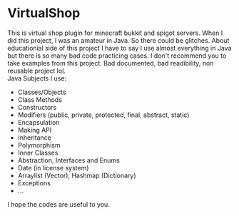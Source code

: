 # VirtualShop
This is virtual shop plugin for minecraft bukkit and spigot servers.  When I did this project, I was an amateur in Java. So there could be glitches. About educationial side of this project I have to say I use almost everything in Java but there is so many bad code practicing cases. I don't recommend you to take examples from this project. Bad documented, bad readibility, non reusable project lol.
<br>Java Subjects I use:
- Classes/Objects
- Class Methods
- Constructors
- Modifiers (public, private, protected, final, abstract, static)
- Encapsulation
- Making API
- Inheritance
- Polymorphism
- Inner Classes
- Abstraction, Interfaces and Enums
- Date (in license system)
- Arraylist (Vector), Hashmap (Dictionary)
- Exceptions
- ...

I hope the codes are useful to you.
